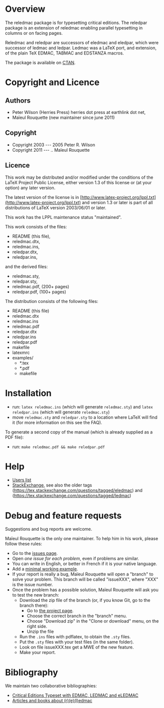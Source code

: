 # Overview

The reledmac package is for typesetting critical editions.  The reledpar package is an extension of reledmac enabling parallel typesetting in columns or on facing pages.

Reledmac and reledpar are successors of eledmac and eledpar, which were successor of ledmac and ledpar.
Ledmac was a LaTeX port, and extension, of the plain TeX EDMAC, TABMAC and EDSTANZA macros.

The package is available on [CTAN](http://www.ctan.org/pkg/reledmac).

# Copyright and Licence

## Authors
- Peter Wilson (Herries Press) herries dot press at earthlink dot net,
- Maïeul Rouquette (new maintainer since june 2011)

## Copyright
- Copyright 2003 --- 2005 Peter R. Wilson
- Copyright 2011 --- .. Maïeul Rouquette

## Licence
This work may be distributed and/or modified under the conditions of the LaTeX Project Public License, either version 1.3 of this license or (at your option) any later version.

The latest version of the license is in [http://www.latex-project.org/lppl.txt](http://www.latex-project.org/lppl.txt) and version 1.3 or later is part of all distributions of LaTeX version 2003/06/01 or later.

This work has the LPPL maintenance status "maintained".

This work consists of the files:

- README (this file),
- reledmac.dtx,
- reledmac.ins,
- reledpar.dtx,
- reledpar.ins,

and the derived files:

- reledmac.sty,
- reledpar.sty,
- reledmac.pdf,  (200+ pages)
- reledpar.pdf,  (100+ pages)


The distribution consists of the following files:

- README (this file)
- reledmac.dtx
- reledmac.ins
- reledmac.pdf
- reledpar.dtx
- reledpar.ins
- reledpar.pdf
- makefile
- latexmrc
- examples/
	- *.tex
	- *.pdf
	- makefile

# Installation

- run: `latex reledmac.ins` (which will generate `reledmac.sty`) and `latex reledpar.ins` (which will generate `reledmac.sty`)
- move `reledmac.sty` and `reledpar.sty` to a location where LaTeX will find it (for more information on this see the FAQ).

To generate a second copy of the manual (which is already supplied as a PDF file):

- run: `make reledmac.pdf && make reledpar.pdf`

# Help

- [Users list](http://geekographie.maieul.net/146)
- [StackExchange](https://tex.stackexchange.com/questions/tagged/reledmac), see also the older tags 
    (https://tex.stackexchange.com/questions/tagged/eledmac) and (https://tex.stackexchange.com/questions/tagged/ledmac)

# Debug and feature requests

Suggestions and bug reports are welcome.

Maïeul Rouquette is the only one maintainer. To help him in his work, please follow these rules:

- Go to the [issues page](https://github.com/maieul/ledmac/issues).
- Open *one issue for each problem*, even if problems are similar.
- You can write in English, or better in French if it is your native language.
- Add a [minimal working example](http://www.tex.ac.uk/cgi-bin/texfaq2html?label=minxampl).
- If your report is really a bug, Maïeul Rouquette will open a "branch" to solve your problem. This branch will be called "issueXXX", where "XXX" is the issue number.
- Once the problem has a possible solution, Maïeul Rouquette will ask you to test the new branch:
	- Download the zip file of the branch (or, if you know Git, go to the branch there):
		- Go to [the project page](https://github.com/maieul/ledmac/).
		- Choose the correct branch in the "branch" menu.
		- Choose "Download zip" in the "Clone or download" menu, on the right side.
		- Unzip the file
	- Run the `.ins` files with pdflatex, to obtain the `.sty` files.
	- Put the `.sty` files with your test files (in the same folder).
	- Look on file issueXXX.tex get a MWE of the new feature.
	- Make your report.

# Bibliography

We maintain two collaborative bibliographies:

- [Critical Editions Typeset with EDMAC, LEDMAC and eLEDMAC](https://www.zotero.org/groups/critical_editions_typeset_with_edmac_ledmac_and_eledmac/items)
- [Articles and books about (r)(e)(l)edmac](https://www.zotero.org/groups/articles_and_books_about_reledmac/items)





